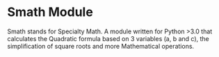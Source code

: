 # Smath Module



Smath stands for Specialty Math. A module written for Python >3.0 that calculates the Quadratic formula based on 3 variables (a, b and c), the simplification of square roots and more Mathematical operations.
